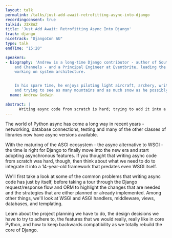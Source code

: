 ```yaml
---
layout: talk
permalink: /talks/just-add-await-retrofitting-async-into-django
recordingconsent: true
talkid: J3X8AZ
title: 'Just Add Await: Retrofitting Async Into Django'
track: django
nicetrack: "DjangoCon AU"
type: talk
endTime: "15:20"

speakers:
- biography: 'Andrew is a long-time Django contributor - author of South, Django Migrations,
    and Channels - and a Principal Engineer at Eventbrite, leading the SRE team and
    working on system architecture.


    In his spare time, he enjoys piloting light aircraft, archery, writing video games,
    and trying to see as many mountains and as much snow as he possibly can.'
  name: Andrew Godwin

abstract: | 
      Writing async code from scratch is hard; trying to add it into a large, existing framework is harder. Learn about the problems we face trying to make Django async while maintaining backwards compatibility, as well as the problems maintaining hybrid sync-and-async Python codebases in general.
---
```


The world of Python async has come a long way in recent years - networking, database connections, testing and many of the other classes of libraries now have async versions available.

With the maturing of the ASGI ecosystem - the async alternative to WSGI - the time is right for Django to finally move into the new era and start adopting asynchronous features. If you thought that writing async code from scratch was hard, though, then think about what we need to do to integrate it into a 14-year-old framework that predates even WSGI itself.

We'll first take a look at some of the common problems that writing async code has just by itself, before taking a tour through the Django request/response flow and ORM to highlight the changes that are needed and the strategies that are either planned or already implemented. Among other things, we'll look at WSGI and ASGI handlers, middleware, views, databases, and templating. 

Learn about the project planning we have to do, the design decisions we have to try to adhere to, the features that we would really, really like in core Python, and how to keep backwards compatibility as we totally rebuild the core of Django.
